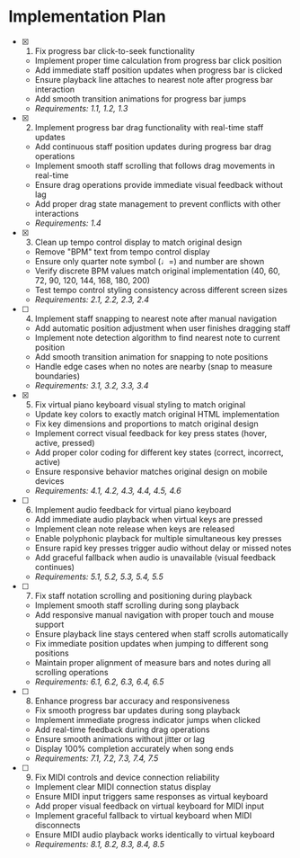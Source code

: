 # Implementation Plan

- [x] 1. Fix progress bar click-to-seek functionality
  - Implement proper time calculation from progress bar click position
  - Add immediate staff position updates when progress bar is clicked
  - Ensure playback line attaches to nearest note after progress bar interaction
  - Add smooth transition animations for progress bar jumps
  - _Requirements: 1.1, 1.2, 1.3_

- [x] 2. Implement progress bar drag functionality with real-time staff updates
  - Add continuous staff position updates during progress bar drag operations
  - Implement smooth staff scrolling that follows drag movements in real-time
  - Ensure drag operations provide immediate visual feedback without lag
  - Add proper drag state management to prevent conflicts with other interactions
  - _Requirements: 1.4_

- [x] 3. Clean up tempo control display to match original design
  - Remove "BPM" text from tempo control display
  - Ensure only quarter note symbol (♩=) and number are shown
  - Verify discrete BPM values match original implementation (40, 60, 72, 90, 120, 144, 168, 180, 200)
  - Test tempo control styling consistency across different screen sizes
  - _Requirements: 2.1, 2.2, 2.3, 2.4_

- [ ] 4. Implement staff snapping to nearest note after manual navigation
  - Add automatic position adjustment when user finishes dragging staff
  - Implement note detection algorithm to find nearest note to current position
  - Add smooth transition animation for snapping to note positions
  - Handle edge cases when no notes are nearby (snap to measure boundaries)
  - _Requirements: 3.1, 3.2, 3.3, 3.4_

- [x] 5. Fix virtual piano keyboard visual styling to match original
  - Update key colors to exactly match original HTML implementation
  - Fix key dimensions and proportions to match original design
  - Implement correct visual feedback for key press states (hover, active, pressed)
  - Add proper color coding for different key states (correct, incorrect, active)
  - Ensure responsive behavior matches original design on mobile devices
  - _Requirements: 4.1, 4.2, 4.3, 4.4, 4.5, 4.6_

- [ ] 6. Implement audio feedback for virtual piano keyboard
  - Add immediate audio playback when virtual keys are pressed
  - Implement clean note release when keys are released
  - Enable polyphonic playback for multiple simultaneous key presses
  - Ensure rapid key presses trigger audio without delay or missed notes
  - Add graceful fallback when audio is unavailable (visual feedback continues)
  - _Requirements: 5.1, 5.2, 5.3, 5.4, 5.5_

- [ ] 7. Fix staff notation scrolling and positioning during playback
  - Implement smooth staff scrolling during song playback
  - Add responsive manual navigation with proper touch and mouse support
  - Ensure playback line stays centered when staff scrolls automatically
  - Fix immediate position updates when jumping to different song positions
  - Maintain proper alignment of measure bars and notes during all scrolling operations
  - _Requirements: 6.1, 6.2, 6.3, 6.4, 6.5_

- [ ] 8. Enhance progress bar accuracy and responsiveness
  - Fix smooth progress bar updates during song playback
  - Implement immediate progress indicator jumps when clicked
  - Add real-time feedback during drag operations
  - Ensure smooth animations without jitter or lag
  - Display 100% completion accurately when song ends
  - _Requirements: 7.1, 7.2, 7.3, 7.4, 7.5_

- [ ] 9. Fix MIDI controls and device connection reliability
  - Implement clear MIDI connection status display
  - Ensure MIDI input triggers same responses as virtual keyboard
  - Add proper visual feedback on virtual keyboard for MIDI input
  - Implement graceful fallback to virtual keyboard when MIDI disconnects
  - Ensure MIDI audio playback works identically to virtual keyboard
  - _Requirements: 8.1, 8.2, 8.3, 8.4, 8.5_